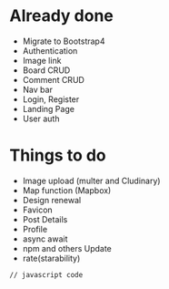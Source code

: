 # Already done
- Migrate to Bootstrap4
- Authentication
- Image link
- Board CRUD
- Comment CRUD
- Nav bar
- Login, Register
- Landing Page
- User auth


# Things to do
- Image upload (multer and Cludinary)
- Map function (Mapbox)
- Design renewal 
- Favicon 
- Post Details
- Profile
- async await 
- npm and others Update 
- rate(starability)

```JS
// javascript code 
```
